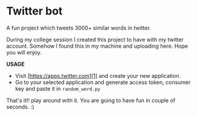 # Twitter bot
A fun project which tweets 3000+ similar words in twitter. 

During my college session I created this project to have with my twitter account. Somehow I found this in my machine and uploading here. Hope you will enjoy.

**USAGE**

 - Visit [https://apps.twitter.com][1] and create your new application.
 - Go to your selected application and generate access token, consumer key and paste it in `random_word.py`

That's it!! play around with it. You are going to have fun in couple of seconds. :)

  [1]: https://apps.twitter.com
